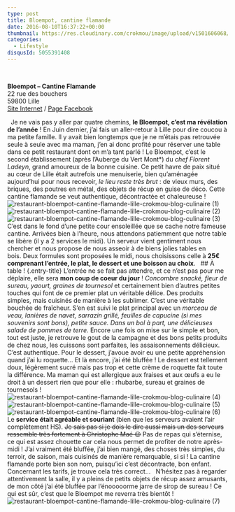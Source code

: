 ```yaml
---
type: post
title: Bloempot, cantine flamande
date: 2016-08-10T16:37:22+00:00
thumbnail: https://res.cloudinary.com/crokmou/image/upload/v1501606068/restaurant-bloempot-cantine-flamande-lille-crokmou-blog-culinaire-8-160x90_jyfzcd.jpg
categories: 
  - Lifestyle
disqusId: 5055391408
---
```


 

**Bloempot – Cantine Flamande**  
22 rue des bouchers  
59800 Lille  
[Site Internet](http://www.bloempot.fr/) / [Page Facebook](https://www.facebook.com/bloempot.cantine.flamande)

  Je ne vais pas y aller par quatre chemins, **le Bloempot, c’est ma révélation de l’année** ! En Juin dernier, j’ai fais un aller-retour à Lille pour dire coucou à ma petite famille. Il y avait bien longtemps que je ne m’étais pas retrouvée seule à seule avec ma maman, j’en ai donc profité pour réserver une table dans ce petit restaurant dont on m’a tant parlé ! Le Bloempot, c’est le second établissement (après l’Auberge du Vert Mont*) du _chef Florent Ladeyn_, grand amoureux de la bonne cuisine. Ce petit havre de paix situé au cœur de Lille était autrefois une menuiserie, bien qu’aménagée aujourd’hui pour nous recevoir, _le lieu reste très brut_ : de vieux murs, des briques, des poutres en métal, des objets de récup en guise de déco. Cette cantine flamande se veut authentique, décontractée et chaleureuse ! ![restaurant-bloempot-cantine-flamande-lille-crokmou-blog-culinaire (1)](https://res.cloudinary.com/crokmou/image/upload/v1501606065/restaurant-bloempot-cantine-flamande-lille-crokmou-blog-culinaire-1_lecivj.jpg)![restaurant-bloempot-cantine-flamande-lille-crokmou-blog-culinaire (2)](https://res.cloudinary.com/crokmou/image/upload/v1501606064/restaurant-bloempot-cantine-flamande-lille-crokmou-blog-culinaire-2_b0vang.jpg)![restaurant-bloempot-cantine-flamande-lille-crokmou-blog-culinaire (3)](https://res.cloudinary.com/crokmou/image/upload/v1501606069/restaurant-bloempot-cantine-flamande-lille-crokmou-blog-culinaire-3_x7bso7.jpg) C’est dans le fond d’une petite cour ensoleillée que se cache notre fameuse cantine. Arrivées bien à l’heure, nous attendons patiemment que notre table se libère (il y a 2 services le midi). Un serveur vient gentiment nous chercher et nous propose de nous asseoir à de biens jolies tables en bois. Deux formules sont proposées le midi, nous choisissons celle à **25€ comprenant l’entrée, le plat, le dessert et une boisson au choix**.   ## À table ! {.entry-title} L’entrée ne se fait pas attendre, et ce n’est pas pour me déplaire, elle sera **mon coup de coeur du jour** ! _Concombre snacké, fleur de sureau, yaourt, graines de tournesol_ et certainement bien d’autres petites touches qui font de ce premier plat un véritable délice. Des produits simples, mais cuisinés de manière à les sublimer. C’est une véritable bouchée de fraîcheur. S’en est suivi le plat principal avec un _morceau de veau, lanières de navet, sarrazin grillé, feuilles de capucine (si mes souvenirs sont bons), petite sauce. Dans un bol à part, une délicieuses salade de pommes de terre._ Encore une fois on mise sur le simple et bon, tout est juste, je retrouve le gout de la campagne et des bons petits produits de chez nous, les cuissons sont parfaites, les assaisonnements délicieux. C’est authentique. Pour le dessert, j’avoue avoir eu une petite appréhension quand j’ai lu roquette… Et là encore, j’ai été bluffée ! Le dessert est tellement doux, légèrement sucré mais pas trop et cette crème de roquette fait toute la différence. Ma maman qui est allergique aux fraises et aux œufs a eu le droit à un dessert rien que pour elle : rhubarbe, sureau et graines de tournesols !   ![restaurant-bloempot-cantine-flamande-lille-crokmou-blog-culinaire (4)](https://res.cloudinary.com/crokmou/image/upload/v1501606069/restaurant-bloempot-cantine-flamande-lille-crokmou-blog-culinaire-4_cuzxv9.jpg)![restaurant-bloempot-cantine-flamande-lille-crokmou-blog-culinaire (5)](https://res.cloudinary.com/crokmou/image/upload/v1501606067/restaurant-bloempot-cantine-flamande-lille-crokmou-blog-culinaire-5_jjwnwx.jpg)![restaurant-bloempot-cantine-flamande-lille-crokmou-blog-culinaire (6)](https://res.cloudinary.com/crokmou/image/upload/v1501606067/restaurant-bloempot-cantine-flamande-lille-crokmou-blog-culinaire-6_soiu4s.jpg)   Le **service était agréable et souriant** (bien que les serveurs avaient l’air complètement HS). <del>Je sais pas si je dois le dire aussi mais un des serveurs ressemble très fortement à Christophe Maé 😉</del> Pas de repas qui s’éternise, ce qui est assez chouette car cela nous permet de profiter de notre après-midi ! J’ai vraiment été bluffée, j’ai bien mangé, des choses très simples, du terroir, de saison, mais cuisinés de manière remarquable, si si ! La cantine flamande porte bien son nom, puisqu’ici c’est décontracte, bon enfant. Concernant les tarifs, je trouve cela très correct…   N’hésitez pas à regarder attentivement la salle, il y a pleins de petits objets de récup assez amusants, de mon côté j’ai été bluffée par l’énooooorme jarre de sirop de sureau ! Ce qui est sûr, c’est que le Bloempot me reverra très bientôt !   ![restaurant-bloempot-cantine-flamande-lille-crokmou-blog-culinaire (7)](https://res.cloudinary.com/crokmou/image/upload/v1501606072/restaurant-bloempot-cantine-flamande-lille-crokmou-blog-culinaire-7_tnvgux.jpg)